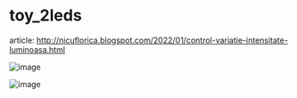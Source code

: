 # toy_2leds

article: http://nicuflorica.blogspot.com/2022/01/control-variatie-intensitate-luminoasa.html

![image](https://user-images.githubusercontent.com/4947574/148684159-e78f1cb6-cb9d-49c9-9ee5-68525e350b90.png)

![image](https://user-images.githubusercontent.com/4947574/148684190-601accbf-7c1f-4700-ba62-b2fcf5d040e0.png)

